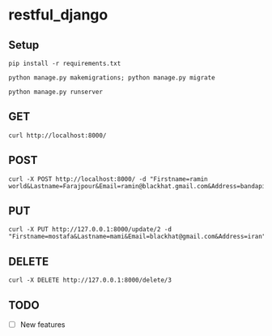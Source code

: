 # restful_django

## Setup

```shell
pip install -r requirements.txt
```

```shell
python manage.py makemigrations; python manage.py migrate
```

```shell
python manage.py runserver
```


## GET 

```shell
curl http://localhost:8000/
```

## POST

```shell
curl -X POST http://localhost:8000/ -d "Firstname=ramin world&Lastname=Farajpour&Email=ramin@blackhat.gmail.com&Address=bandapiiii"
```

## PUT

```shell
curl -X PUT http://127.0.0.1:8000/update/2 -d "Firstname=mostafa&Lastname=mami&Email=blackhat@gmail.com&Address=iran"
```

## DELETE 

```shell
curl -X DELETE http://127.0.0.1:8000/delete/3
```

## TODO

- [ ] New features
